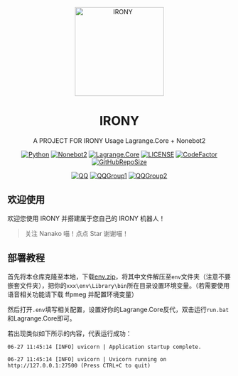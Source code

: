 <div align="center">

<p align="center">
<img  alt="IRONY" src="https://cdn.jsdelivr.net/gh/ElainaFanBoy/picx-images-hosting@master/20230720/icon.png" width="200" height="200" alt="IRONY"/>
</p>

<h1 align="center">
IRONY
</h1>

A PROJECT FOR IRONY Usage Lagrange.Core + Nonebot2

<p align="center">

[![Python](https://img.shields.io/badge/Python-3.9+-00a393?style=for-the-badge&logo=python&color=406882)](https://python.org)
[![Nonebot2](https://img.shields.io/badge/Onebot-Nonebot2-red?style=for-the-badge&logo=appveyor&color=EA5252)](https://github.com/nonebot/nonebot2)
[![Lagrange.Core](https://img.shields.io/badge/OneBot-Lagrange.Core-green.svg?style=for-the-badge&logo=appveyor&color=blue)](https://github.com/KonataDev/Lagrange.Core)
[![LICENSE](https://img.shields.io/github/license/ElainaFanBoy/IRONY?style=for-the-badge&logo=github&color=609966)](https://github.com/ElainaFanBoy/IRONY/blob/master/LICENSE)
[![CodeFactor](https://img.shields.io/badge/CodeFactor-A-00a393?style=for-the-badge&logo=codefactor&color=00B16A)](https://www.codefactor.io/repository/github/ElainaFanBoy/IRONY)
[![GitHubRepoSize](https://img.shields.io/github/repo-size/ElainaFanBoy/IRONY?style=for-the-badge&logo=github&color=609966)](https://github.com/ElainaFanBoy/IRONY)

[![QQ](https://img.shields.io/badge/Nanako-712111161-red?style=for-the-badge&logo=tencentqq&color=FFADBC)](http://wpa.qq.com/msgrd?v=3&uin=712111161&site=qq&menu=yes)
[![QQGroup1](https://img.shields.io/badge/%5BBot%231%5DIRONY%27s%20Home-527244914-red?style=for-the-badge&logo=tencentqq&color=3A8891)](https://qm.qq.com/cgi-bin/qm/qr?k=dRXdn8MbK5OjWVvp5nn3mZfVv9t0A5y5&jump_from=webapi&authKey=Rd35Ezb2myZwrujG+pZZk5u5mjCho4l8BGXWO+BXDolmv68QY1BcDtWv2arfnK5J)
[![QQGroup2](https://img.shields.io/badge/%5BBot%232%5DIRONY%27s%20Home-830376488-red?style=for-the-badge&logo=tencentqq&color=3A8891)](https://qm.qq.com/cgi-bin/qm/qr?k=AGfL9ka-0Fy5eH4ybuYDJmaI9G7nlG-m&jump_from=webapi&authKey=E/QvtkmiBn1ONZahU+Zc9sQaSh9IsMS9aCnxe/X6buLJBNPgN2cjFL2cj3r4VsRV)

<div align="left">

## 欢迎使用

欢迎您使用 IRONY 并搭建属于您自己的 IRONY 机器人！

> 关注 Nanako 喵！点点 Star 谢谢喵！

## 部署教程

首先将本仓库克隆至本地，下载[env.zip](https://drive.google.com/file/d/1sK9ZF3TkhbL-FCLOTvJLdWuiwwpE6_NH/view?usp=sharing)，将其中文件解压至`env`文件夹（注意不要嵌套文件夹），把你的`xxx\env\Library\bin`所在目录设置环境变量。（若需要使用语音相关功能请下载 ffpmeg 并配置环境变量）

然后打开`.env`填写相关配置，设置好你的Lagrange.Core反代，双击运行`run.bat`和Lagrange.Core即可。


若出现类似如下所示的内容，代表运行成功：

```
06-27 11:45:14 [INFO] uvicorn | Application startup complete.

06-27 11:45:14 [INFO] uvicorn | Uvicorn running on http://127.0.0.1:27500 (Press CTRL+C to quit)
```
